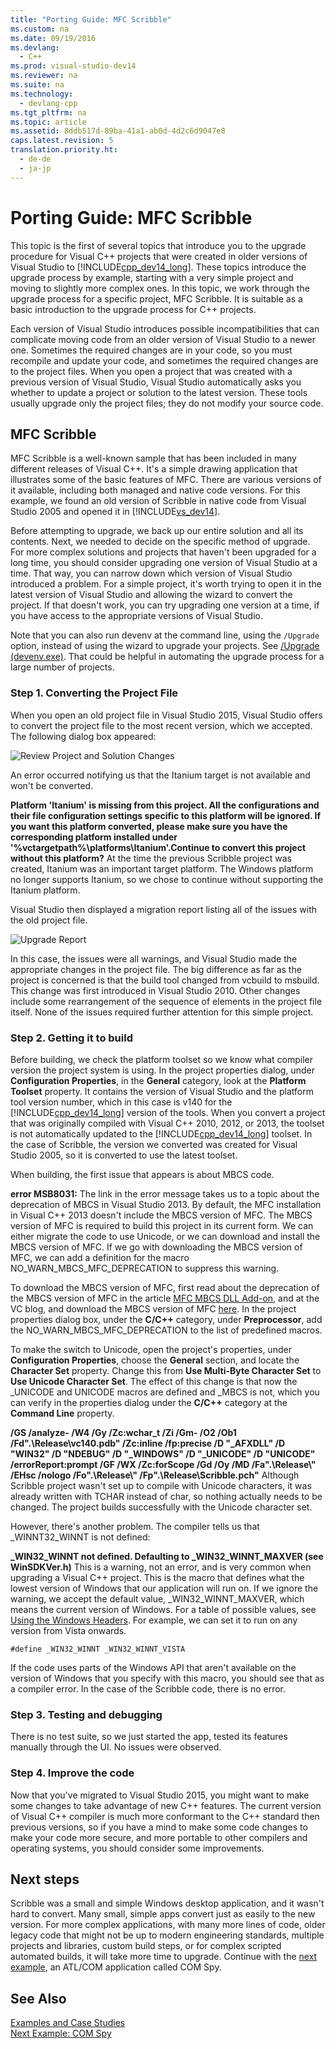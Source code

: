 ```yaml
---
title: "Porting Guide: MFC Scribble"
ms.custom: na
ms.date: 09/19/2016
ms.devlang: 
  - C++
ms.prod: visual-studio-dev14
ms.reviewer: na
ms.suite: na
ms.technology: 
  - devlang-cpp
ms.tgt_pltfrm: na
ms.topic: article
ms.assetid: 8ddb517d-89ba-41a1-ab0d-4d2c6d9047e8
caps.latest.revision: 5
translation.priority.ht: 
  - de-de
  - ja-jp
---
```

# Porting Guide: MFC Scribble
This topic is the first of several topics that introduce you to the upgrade procedure for Visual C++ projects that were created in older versions of Visual Studio to [!INCLUDE[cpp_dev14_long](../vs140/includes/cpp_dev14_long_md.md)]. These topics introduce the upgrade process by example, starting with a very simple project and moving to slightly more complex ones. In this topic, we work through the upgrade process for a specific project, MFC Scribble. It is suitable as a basic introduction to the upgrade process for C++ projects.  
  
 Each version of Visual Studio introduces possible incompatibilities that can complicate moving code from an older version of Visual Studio to a newer one. Sometimes the required changes are in your code, so you must recompile and update your code, and sometimes the required changes are to the project files. When you open a project that was created with a previous version of Visual Studio, Visual Studio automatically asks you whether to update a project or solution to the latest version. These tools usually upgrade only the project files; they do not modify your source code.  
  
## MFC Scribble  
 MFC Scribble is a well-known sample that has been included in many different releases of Visual C++. It's a simple drawing application that illustrates some of the basic features of MFC. There are various versions of it available, including both managed and native code versions. For this example, we found an old version of Scribble in native code from Visual Studio 2005 and opened it in [!INCLUDE[vs_dev14](../vs140/includes/vs_dev14_md.md)].  
  
 Before attempting to upgrade, we back up our entire solution and all its contents. Next, we needed to decide on the specific method of upgrade. For more complex solutions and projects that haven't been upgraded for a long time, you should consider upgrading one version of Visual Studio at a time. That way, you can narrow down which version of Visual Studio introduced a problem. For a simple project, it's worth trying to open it in the latest version of Visual Studio and allowing the wizard to convert the project. If that doesn't work, you can try upgrading one version at a time, if you have access to the appropriate versions of Visual Studio.  
  
 Note that you can also run devenv at the command line, using the `/Upgrade` option, instead of using the wizard to upgrade your projects. See [/Upgrade (devenv.exe)](../vs140/-Upgrade--devenv.exe-.md). That could be helpful in automating the upgrade process for a large number of projects.  
  
### Step 1. Converting the Project File  
 When you open an old project file in Visual Studio 2015, Visual Studio offers to convert the project file to the most recent version, which we accepted. The following dialog box appeared:  
  
 ![Review Project and Solution Changes](../vs140/media/ScribbleProjectUpgrade.PNG "ScribbleProjectUpgrade")  
  
 An error occurred notifying us that the Itanium target is not available and won't be converted.  
  
 **Platform 'Itanium' is missing from this project. All the configurations and their file configuration settings specific to this platform will be ignored. If you want this platform converted, please make sure you have the corresponding platform installed under '%vctargetpath%\platforms\Itanium'.Continue to convert this project without this platform?** At the time the previous Scribble project was created, Itanium was an important target platform. The Windows platform no longer supports Itanium, so we chose to continue without supporting the Itanium platform.  
  
 Visual Studio then displayed a migration report listing all of the issues with the old project file.  
  
 ![Upgrade Report](../vs140/media/ScribbleMigrationReport.PNG "ScribbleMigrationReport")  
  
 In this case, the issues were all warnings, and Visual Studio made the appropriate changes in the project file. The big difference as far as the project is concerned is that the build tool changed from vcbuild to msbuild. This change was first introduced in Visual Studio 2010. Other changes include some rearrangement of the sequence of elements in the project file itself. None of the issues required further attention for this simple project.  
  
### Step 2. Getting it to build  
 Before building, we check the platform toolset so we know what compiler version the project system is using. In the project properties dialog, under **Configuration Properties**, in the **General** category, look at the **Platform Toolset** property. It contains the version of Visual Studio and the platform tool version number, which in this case is v140 for the [!INCLUDE[cpp_dev14_long](../vs140/includes/cpp_dev14_long_md.md)] version of the tools. When you convert a project that was originally compiled with Visual C++ 2010, 2012, or 2013, the toolset is not automatically updated to the [!INCLUDE[cpp_dev14_long](../vs140/includes/cpp_dev14_long_md.md)] toolset. In the case of Scribble, the version we converted was created for Visual Studio 2005, so it is converted to use the latest toolset.  
  
 When building, the first issue that appears is about MBCS code.  
  
 **error MSB8031:** The link in the error message takes us to a topic about the deprecation of MBCS in Visual Studio 2013. By default, the MFC installation in Visual C++ 2013 doesn't include the MBCS version of MFC. The MBCS version of MFC is required to build this project in its current form. We can either migrate the code to use Unicode, or we can download and install the MBCS version of MFC. If we go with downloading the MBCS version of MFC, we can add a definition for the macro NO_WARN_MBCS_MFC_DEPRECATION to suppress this warning.  
  
 To download the MBCS version of MFC, first read about the deprecation of the MBCS version of MFC in the article [MFC MBCS DLL Add-on](../vs140/MFC-MBCS-DLL-Add-on.md), and at the VC blog, and download the MBCS version of MFC [here](http://www.microsoft.com/download/details.aspx?id=44930). In the project properties dialog box, under the **C/C++** category, under **Preprocessor**, add the NO_WARN_MBCS_MFC_DEPRECATION to the list of predefined macros.  
  
 To make the switch to Unicode, open the project's properties, under **Configuration Properties**, choose the **General** section, and locate the **Character Set** property. Change this from **Use Multi-Byte Character Set** to **Use Unicode Character Set**. The effect of this change is that now the _UNICODE and UNICODE macros are defined and _MBCS is not, which you can verify in the properties dialog under the **C/C++** category at the **Command Line** property.  
  
 **/GS /analyze- /W4 /Gy /Zc:wchar_t /Zi /Gm- /O2 /Ob1 /Fd".\Release\vc140.pdb" /Zc:inline /fp:precise /D "_AFXDLL" /D "WIN32" /D "NDEBUG" /D "_WINDOWS" /D "_UNICODE" /D "UNICODE" /errorReport:prompt /GF /WX /Zc:forScope /Gd /Oy /MD /Fa".\Release\\" /EHsc /nologo /Fo".\Release\\" /Fp".\Release\Scribble.pch"** Although Scribble project wasn't set up to compile with Unicode characters, it was already written with TCHAR instead of char, so nothing actually needs to be changed. The project builds successfully with the Unicode character set.  
  
 However, there's another problem. The compiler tells us that _WINNT32_WINNT is not defined:  
  
 **_WIN32_WINNT not defined. Defaulting to _WIN32_WINNT_MAXVER (see WinSDKVer.h)** This is a warning, not an error, and is very common when upgrading a Visual C++ project. This is the macro that defines what the lowest version of Windows that our application will run on. If we ignore the warning, we accept the default value, _WIN32_WINNT_MAXVER, which means the current version of Windows. For a table of possible values, see [Using the Windows Headers](https://msdn.microsoft.com/en-us/library/aa383745.aspx). For example, we can set it to run on any version from Vista onwards.  
  
```  
#define _WIN32_WINNT _WIN32_WINNT_VISTA  
```  
  
 If the code uses parts of the Windows API that aren't available on the version of Windows that you specify with this macro, you should see that as a compiler error. In the case of the Scribble code, there is no error.  
  
### Step 3. Testing and debugging  
 There is no test suite, so we just started the app, tested its features manually through the UI. No issues were observed.  
  
### Step 4. Improve the code  
 Now that you've migrated to Visual Studio 2015, you might want to make some changes to take advantage of new C++ features. The current version of Visual C++ compiler is much more conformant to the C++ standard then previous versions, so if you have a mind to make some code changes to make your code more secure, and more portable to other compilers and operating systems, you should consider some improvements.  
  
## Next steps  
 Scribble was a small and simple Windows desktop application, and it wasn't hard to convert. Many small, simple apps convert just as easily to the new version.  For more complex applications, with many more lines of code, older legacy code that might not be up to modern engineering standards, multiple projects and libraries, custom build steps, or for complex scripted automated builds, it will take more time to upgrade. Continue with the [next example](../vs140/Porting-Guide--COM-Spy.md), an ATL/COM application called COM Spy.  
  
## See Also  
 [Examples and Case Studies](../vs140/Porting-and-Upgrading--Examples-and-Case-Studies.md)   
 [Next Example: COM Spy](../vs140/Porting-Guide--COM-Spy.md)